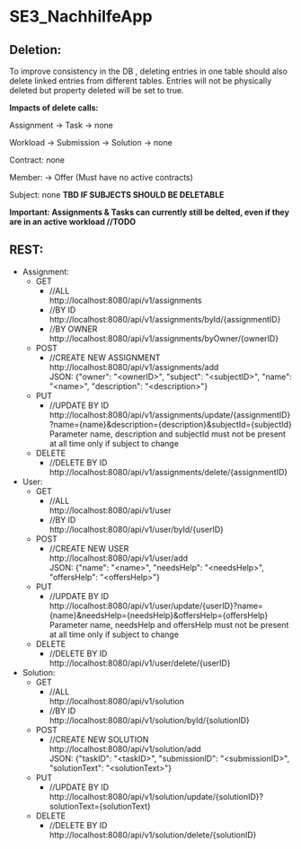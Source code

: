 # SE3_NachhilfeApp

## Deletion:
To improve consistency in the DB , deleting entries in one table should also delete linked entries from different tables.
Entries will not be physically deleted but property deleted will be set to true.

**Impacts of delete calls:**

Assignment -> Task -> none

Workload -> Submission -> Solution -> none

Contract: none

Member: -> Offer (Must have no active contracts) 

Subject: none **TBD IF SUBJECTS SHOULD BE DELETABLE**

**Important: Assignments & Tasks can currently still be delted, even if they are in an active workload //TODO** 

## REST:
  + Assignment:
    * GET
      - //ALL      
      http://localhost:8080/api/v1/assignments
      - //BY ID      
      http://localhost:8080/api/v1/assignments/byId/{assignmentID}
      - //BY OWNER       
      http://localhost:8080/api/v1/assignments/byOwner/{ownerID}
    * POST
      - //CREATE NEW ASSIGNMENT      
      http://localhost:8080/api/v1/assignments/add       
      JSON: {"owner": "\<ownerID\>", "subject": "\<subjectID\>", "name": "\<name\>", "description": "\<description\>"}
    * PUT
      - //UPDATE BY ID   
      http://localhost:8080/api/v1/assignments/update/{assignmentID}?name={name}&description={description}&subjectId={subjectId}      
      Parameter name, description and subjectId must not be present at all time only if subject to change
    * DELETE
      - //DELETE BY ID      
      http://localhost:8080/api/v1/assignments/delete/{assignmentID}
  + User:
    * GET
      - //ALL      
      http://localhost:8080/api/v1/user
      - //BY ID      
      http://localhost:8080/api/v1/user/byId/{userID}
    * POST
      - //CREATE NEW USER      
      http://localhost:8080/api/v1/user/add       
      JSON: {"name": "\<name\>", "needsHelp": "\<needsHelp\>", "offersHelp": "\<offersHelp\>"}
    * PUT
      - //UPDATE BY ID   
      http://localhost:8080/api/v1/user/update/{userID}?name={name}&needsHelp={needsHelp}&offersHelp={offersHelp}      
      Parameter name, needsHelp and offersHelp must not be present at all time only if subject to change
    * DELETE
      - //DELETE BY ID      
      http://localhost:8080/api/v1/user/delete/{userID}
  + Solution:
    * GET
        - //ALL      
          http://localhost:8080/api/v1/solution
        - //BY ID      
          http://localhost:8080/api/v1/solution/byId/{solutionID}
    * POST
        - //CREATE NEW SOLUTION      
          http://localhost:8080/api/v1/solution/add       
          JSON: {"taskID": "\<taskID\>", "submissionID": "\<submissionID\>", "solutionText": "\<solutionText\>"}
    * PUT
        - //UPDATE BY ID   
          http://localhost:8080/api/v1/solution/update/{solutionID}?solutionText={solutionText}
    * DELETE
        - //DELETE BY ID      
          http://localhost:8080/api/v1/solution/delete/{solutionID}